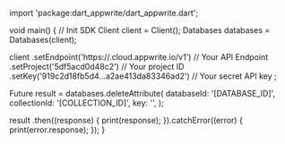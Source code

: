 import 'package:dart_appwrite/dart_appwrite.dart';

void main() { // Init SDK
  Client client = Client();
  Databases databases = Databases(client);

  client
    .setEndpoint('https://<REGION>.cloud.appwrite.io/v1') // Your API Endpoint
    .setProject('5df5acd0d48c2') // Your project ID
    .setKey('919c2d18fb5d4...a2ae413da83346ad2') // Your secret API key
  ;

  Future result = databases.deleteAttribute(
    databaseId: '[DATABASE_ID]',
    collectionId: '[COLLECTION_ID]',
    key: '',
  );

  result
    .then((response) {
      print(response);
    }).catchError((error) {
      print(error.response);
  });
}